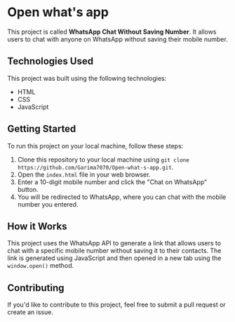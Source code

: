 # Open what's app

This project is called **WhatsApp Chat Without Saving Number**. It allows users to chat with anyone on WhatsApp without saving their mobile number.

## Technologies Used

This project was built using the following technologies:

- HTML
- CSS
- JavaScript

## Getting Started

To run this project on your local machine, follow these steps:

1. Clone this repository to your local machine using `git clone https://github.com/Garima7070/Open-what-s-app.git`.
2. Open the `index.html` file in your web browser.
3. Enter a 10-digit mobile number and click the "Chat on WhatsApp" button.
4. You will be redirected to WhatsApp, where you can chat with the mobile number you entered.

## How it Works

This project uses the WhatsApp API to generate a link that allows users to chat with a specific mobile number without saving it to their contacts. The link is generated using JavaScript and then opened in a new tab using the `window.open()` method.

## Contributing

If you'd like to contribute to this project, feel free to submit a pull request or create an issue.
